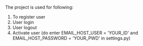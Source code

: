 The project is used for following:
1. To register user
2. User login
3. User logout
4. Activate user (do enter EMAIL_HOST_USER = 'YOUR_ID' and EMAIL_HOST_PASSWORD = 'YOUR_PWD' in settings.py)
